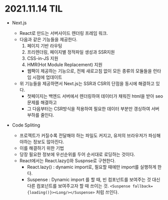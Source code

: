 # 2021.11.14 TIL

- Next.js
  - React로 만드는 서버사이드 렌더링 프레임 워크.
  - 다음과 같은 기능들을 제공한다.
    1. 페이지 기반 라우팅
    2. 프리렌더링, 페이지별 정적파일 생성과 SSR지원
    3. CSS-in-JS 지원
    4. HMR(Hot Module Replacement) 지원
      - 웹팩이 제공하는 기능으로, 전체 새로고침 없이 모든 종류의 모듈들을 런타임 시점에 업데이트
  - 위 기능들을 제공하면서 Next.js는 SSR과 CSR의 단점을 동시에 해결하고 있다. 
    - 첫페이지는 백엔드 서버에서 렌더링하여 데이터가 채워진 html을 받아 seo문제를 해결하고
    - 그 다음부터는 CSR방식을 적용하여 필요한 데이터 부분만 갱싱하여 서버 부하를 줄인다.


- Code Spliting
  - 프로젝트가 커질수록 전달해야 하는 파일도 커지고, 유저의 브라우저가 파싱해야하는 정보도 많아진다.
  - 이를 해결하기 위한 기법
  - 당장 필요한 정보에 우선순위를 두어 순서대로 로딩하는 것이다.
  - React에서는 React.lazy()와 Suspnse로 구현한다.
    - React.lazy() : dynamic import로, 필요할 때에만 import를 실행하게 한다.
    - Suspense : Dynamic import 를 할 때, 빈 컴포넌트를 보여주는 것 대신 다른 컴포넌트를 보여주고자 할 때 쓰이는 것. `<Suspense fallback={loading()}><Long/></Suspense>` 처럼 쓰인다. 